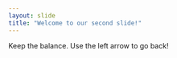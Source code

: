 ```yaml
---
layout: slide
title: "Welcome to our second slide!"
---
```

Keep the balance.
Use the left arrow to go back!